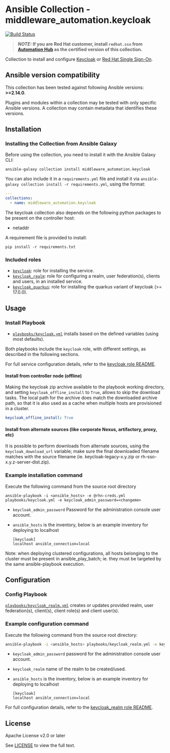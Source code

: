 # Ansible Collection - middleware_automation.keycloak

<!--start build_status -->
[![Build Status](https://github.com/ansible-middleware/keycloak/workflows/CI/badge.svg?branch=main)](https://github.com/ansible-middleware/keycloak/actions/workflows/ci.yml)

> **_NOTE:_ If you are Red Hat customer, install `redhat.sso` from [Automation Hub](https://console.redhat.com/ansible/ansible-dashboard) as the certified version of this collection.**

<!--end build_status -->
Collection to install and configure [Keycloak](https://www.keycloak.org/) or [Red Hat Single Sign-On](https://access.redhat.com/products/red-hat-single-sign-on).

<!--start requires_ansible-->
## Ansible version compatibility

This collection has been tested against following Ansible versions: **>=2.14.0**.

Plugins and modules within a collection may be tested with only specific Ansible versions. A collection may contain metadata that identifies these versions.
<!--end requires_ansible-->


## Installation

<!--start galaxy_download -->
### Installing the Collection from Ansible Galaxy

Before using the collection, you need to install it with the Ansible Galaxy CLI:

    ansible-galaxy collection install middleware_automation.keycloak

<!--end galaxy_download -->

You can also include it in a `requirements.yml` file and install it via `ansible-galaxy collection install -r requirements.yml`, using the format:

```yaml
---
collections:
  - name: middleware_automation.keycloak
```

The keycloak collection also depends on the following python packages to be present on the controller host:

* netaddr

A requirement file is provided to install:

    pip install -r requirements.txt

<!--start roles_paths -->
### Included roles

* [`keycloak`](https://github.com/ansible-middleware/keycloak/blob/main/roles/keycloak/README.md): role for installing the service.
* [`keycloak_realm`](https://github.com/ansible-middleware/keycloak/blob/main/roles/keycloak_realm/README.md): role for configuring a realm, user federation(s), clients and users, in an installed service.
* [`keycloak_quarkus`](https://github.com/ansible-middleware/keycloak/blob/main/roles/keycloak_quarkus/README.md): role for installing the quarkus variant of keycloak (>= 17.0.0).
<!--end roles_paths -->

## Usage


### Install Playbook
<!--start rhbk_playbook -->
* [`playbooks/keycloak.yml`](https://github.com/ansible-middleware/keycloak/blob/main/playbooks/keycloak.yml) installs based on the defined variables (using most defaults).

Both playbooks include the `keycloak` role, with different settings, as described in the following sections.

For full service configuration details, refer to the [keycloak role README](https://github.com/ansible-middleware/keycloak/blob/main/roles/keycloak/README.md).
<!--end rhbk_playbook -->

#### Install from controller node (offline)

Making the keycloak zip archive available to the playbook working directory, and setting `keycloak_offline_install` to `True`, allows to skip
the download tasks. The local path for the archive does match the downloaded archive path, so that it is also used as a cache when multiple hosts are provisioned in a cluster.

```yaml
keycloak_offline_install: True
```


<!--start rhn_credentials -->
<!--end rhn_credentials -->


#### Install from alternate sources (like corporate Nexus, artifactory, proxy, etc)

It is possible to perform downloads from alternate sources, using the `keycloak_download_url` variable; make sure the final downloaded filename matches with the source filename (ie. keycloak-legacy-x.y.zip or rh-sso-x.y.z-server-dist.zip).


### Example installation command

Execute the following command from the source root directory

```
ansible-playbook -i <ansible_hosts> -e @rhn-creds.yml playbooks/keycloak.yml -e keycloak_admin_password=<changeme>
``` 

- `keycloak_admin_password` Password for the administration console user account.
- `ansible_hosts` is the inventory, below is an example inventory for deploying to localhost

  ```
  [keycloak]
  localhost ansible_connection=local
  ```

Note: when deploying clustered configurations, all hosts belonging to the cluster must be present in ansible_play_batch; ie. they must be targeted by the same ansible-playbook execution.


## Configuration


### Config Playbook
<!--start rhbk_realm_playbook -->
[`playbooks/keycloak_realm.yml`](https://github.com/ansible-middleware/keycloak/blob/main/playbooks/keycloak_realm.yml) creates or updates provided realm, user federation(s), client(s), client role(s) and client user(s).
<!--end rhbk_realm_playbook -->

### Example configuration command

Execute the following command from the source root directory:

```bash
ansible-playbook -i <ansible_hosts> playbooks/keycloak_realm.yml -e keycloak_admin_password=<changeme> -e keycloak_realm=test
```

- `keycloak_admin_password` password for the administration console user account.
- `keycloak_realm` name of the realm to be created/used.
- `ansible_hosts` is the inventory, below is an example inventory for deploying to localhost

  ```
  [keycloak]
  localhost ansible_connection=local
  ```
<!--start rhbk_realm_readme -->
For full configuration details, refer to the [keycloak_realm role README](https://github.com/ansible-middleware/keycloak/blob/main/roles/keycloak_realm/README.md).
<!--end rhbk_realm_readme -->

<!--start support -->
<!--end support -->


## License

Apache License v2.0 or later
<!--start license -->
See [LICENSE](LICENSE) to view the full text.
<!--end license -->

